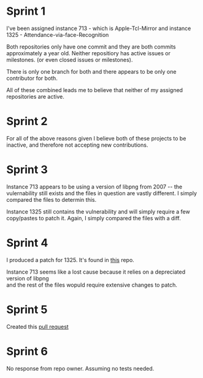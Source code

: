 # Sprint 1

I've been assigned instance 713 - which is Apple-Tcl-Mirror and instance 1325 - Attendance-via-face-Recognition

Both repositories only have one commit and they are both commits approximately a year old.
Neither repositiory has active issues or milestones. (or even closed issues or milestones).

There is only one branch for both and there appears to be only one contributor for both.

All of these combined leads me to believe that neither of my assigned repositories are active.

# Sprint 2

For all of the above reasons given I believe both of these projects to be inactive, and therefore not accepting
new contributions.

# Sprint 3

Instance 713 appears to be using a version of libpng from 2007 -- the vulernability still exists and the
files in question are vastly different. I simply compared the files to determin this.

Instance 1325 still contains the vulnerability and will simply require a few copy/pastes to patch it.
Again, I simply compared the files with a diff.

# Sprint 4

I produced a patch for 1325. It's found in [this](https://github.com/Pokemonpower92/Attendance_via_face_Recognition/) repo.

Instance 713 seems like a lost cause because it relies on a depreciated version of libpng  
and the rest of the files wopuld require extensive changes to patch.

# Sprint 5

Created this [pull request](https://github.com/upreverie/Attendance_via_face_Recognition/pull/2)

# Sprint 6

No response from repo owner. Assuming no tests needed.
    
    
